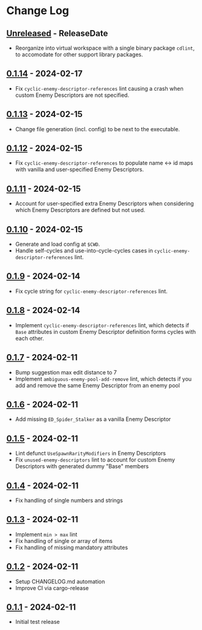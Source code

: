 # Change Log

<!-- next-header -->
## [Unreleased] - ReleaseDate

- Reorganize into virtual workspace with a single binary package `cdlint`, to accomodate for other
  support library packages.

## [0.1.14] - 2024-02-17

- Fix `cyclic-enemy-descriptor-references` lint causing a crash when custom
  Enemy Descriptors are not specified.

## [0.1.13] - 2024-02-15

- Change file generation (incl. config) to be next to the executable.

## [0.1.12] - 2024-02-15

- Fix `cyclic-enemy-descriptor-references` to populate name <-> id maps
  with vanilla and user-specified Enemy Descriptors.

## [0.1.11] - 2024-02-15

- Account for user-specified extra Enemy Descriptors when considering
  which Enemy Descriptors are defined but not used.

## [0.1.10] - 2024-02-15

- Generate and load config at `$CWD`.
- Handle self-cycles and use-into-cycle-cycles cases in
  `cyclic-enemy-descriptor-references` lint.

## [0.1.9] - 2024-02-14

- Fix cycle string for `cyclic-enemy-descriptor-references` lint.

## [0.1.8] - 2024-02-14

- Implement `cyclic-enemy-descriptor-references` lint, which detects if
  `Base` attributes in custom Enemy Descriptor definition forms cycles with
  each other.

## [0.1.7] - 2024-02-11

- Bump suggestion max edit distance to 7
- Implement `ambiguous-enemy-pool-add-remove` lint, which detects if you add
  and remove the same Enemy Descriptor from an enemy pool

## [0.1.6] - 2024-02-11

- Add missing `ED_Spider_Stalker` as a vanilla Enemy Descriptor

## [0.1.5] - 2024-02-11

- Lint defunct `UseSpawnRarityModifiers` in Enemy Descriptors
- Fix `unused-enemy-descriptors` lint to account for custom Enemy Descriptors 
  with generated dummy "Base" members

## [0.1.4] - 2024-02-11

- Fix handling of single numbers and strings

## [0.1.3] - 2024-02-11

- Implement `min > max` lint
- Fix handling of single or array of items
- Fix handling of missing mandatory attributes

## [0.1.2] - 2024-02-11

- Setup CHANGELOG.md automation
- Improve CI via cargo-release

## [0.1.1] - 2024-02-11

- Initial test release

<!-- next-url -->
[Unreleased]: https://github.com/jieyouxu/CDLint/compare/v0.1.14...HEAD
[0.1.14]: https://github.com/jieyouxu/CDLint/compare/v0.1.13...v0.1.14
[0.1.13]: https://github.com/jieyouxu/CDLint/compare/v0.1.12...v0.1.13
[0.1.12]: https://github.com/jieyouxu/CDLint/compare/v0.1.11...v0.1.12
[0.1.11]: https://github.com/jieyouxu/CDLint/compare/v0.1.10...v0.1.11
[0.1.10]: https://github.com/jieyouxu/CDLint/compare/v0.1.9...v0.1.10
[0.1.9]: https://github.com/jieyouxu/CDLint/compare/v0.1.8...v0.1.9
[0.1.8]: https://github.com/jieyouxu/CDLint/compare/v0.1.7...v0.1.8
[0.1.7]: https://github.com/jieyouxu/CDLint/compare/v0.1.6...v0.1.7
[0.1.6]: https://github.com/jieyouxu/CDLint/compare/v0.1.5...v0.1.6
[0.1.5]: https://github.com/jieyouxu/CDLint/compare/v0.1.4...v0.1.5
[0.1.4]: https://github.com/jieyouxu/CDLint/compare/v0.1.3...v0.1.4
[0.1.3]: https://github.com/jieyouxu/CDLint/compare/v0.1.2...v0.1.3
[0.1.2]: https://github.com/jieyouxu/CDLint/compare/v0.1.1...v0.1.2
[0.1.1]: https://github.com/jieyouxu/CDLint/compare/v0.1.0...v0.1.1
